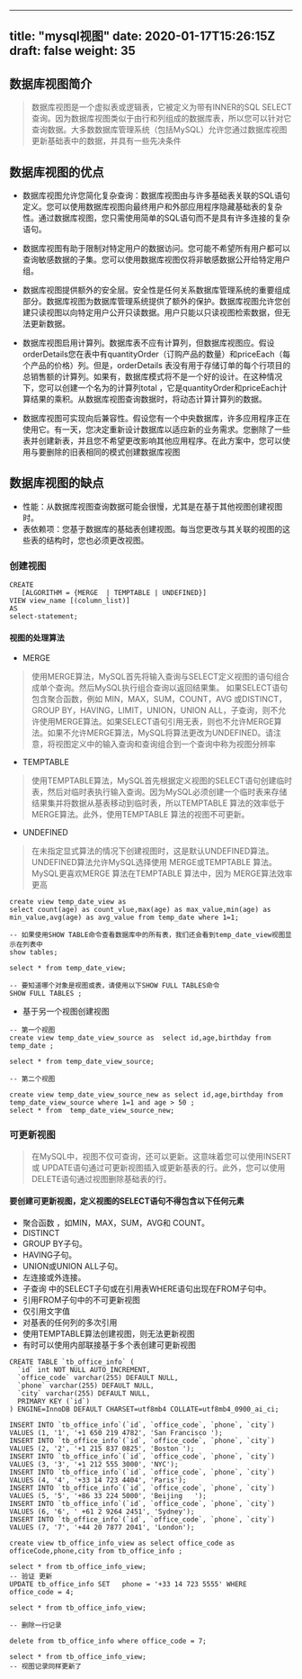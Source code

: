 
---
title: "mysql视图"
date: 2020-01-17T15:26:15Z
draft: false
weight: 35
---

## 数据库视图简介

> 数据库视图是一个虚拟表或逻辑表，它被定义为带有INNER的SQL SELECT查询。因为数据库视图类似于由行和列组成的数据库表，所以您可以针对它查询数据。大多数数据库管理系统（包括MySQL）允许您通过数据库视图更新基础表中的数据，并具有一些先决条件

## 数据库视图的优点

+ 数据库视图允许您简化复杂查询：数据库视图由与许多基础表关联的SQL语句定义。您可以使用数据库视图向最终用户和外部应用程序隐藏基础表的复杂性。通过数据库视图，您只需使用简单的SQL语句而不是具有许多连接的复杂语句。

+ 数据库视图有助于限制对特定用户的数据访问。您可能不希望所有用户都可以查询敏感数据的子集。您可以使用数据库视图仅将非敏感数据公开给特定用户组。

+ 数据库视图提供额外的安全层。安全性是任何关系数据库管理系统的重要组成部分。数据库视图为数据库管理系统提供了额外的保护。数据库视图允许您创建只读视图以向特定用户公开只读数据。用户只能以只读视图检索数据，但无法更新数据。

+ 数据库视图启用计算列。数据库表不应有计算列，但数据库视图应。假设orderDetails您在表中有quantityOrder（订购产品的数量）和priceEach（每个产品的价格）列。但是，orderDetails  表没有用于存储订单的每个行项目的总销售额的计算列。如果有，数据库模式将不是一个好的设计。在这种情况下，您可以创建一个名为的计算列total ，它是quantityOrder和priceEach计算结果的乘积。从数据库视图查询数据时，将动态计算计算列的数据。

+ 数据库视图可实现向后兼容性。假设您有一个中央数据库，许多应用程序正在使用它。有一天，您决定重新设计数据库以适应新的业务需求。您删除了一些表并创建新表，并且您不希望更改影响其他应用程序。在此方案中，您可以使用与要删除的旧表相同的模式创建数据库视图

## 数据库视图的缺点

+ 性能：从数据库视图查询数据可能会很慢，尤其是在基于其他视图创建视图时。
+ 表依赖项：您基于数据库的基础表创建视图。每当您更改与其关联的视图的这些表的结构时，您也必须更改视图。

### 创建视图

```mysql
CREATE 
   [ALGORITHM = {MERGE  | TEMPTABLE | UNDEFINED}]
VIEW view_name [(column_list)]
AS
select-statement; 
```

#### 视图的处理算法

+ MERGE

> 使用MERGE算法，MySQL首先将输入查询与SELECT定义视图的语句组合成单个查询。然后MySQL执行组合查询以返回结果集。 如果SELECT语句包含聚合函数，例如  MIN，MAX，SUM，COUNT，AVG 或DISTINCT，GROUP BY，HAVING，LIMIT，UNION，UNION ALL，子查询，则不允许使用MERGE算法。如果SELECT语句引用无表，则也不允许MERGE算法。如果不允许MERGE算法，MySQL将算法更改为UNDEFINED。请注意，将视图定义中的输入查询和查询组合到一个查询中称为视图分辨率

+ TEMPTABLE

> 使用TEMPTABLE算法，MySQL首先根据定义视图的SELECT语句创建临时表，然后对临时表执行输入查询。因为MySQL必须创建一个临时表来存储结果集并将数据从基表移动到临时表，所以TEMPTABLE  算法的效率低于MERGE算法。此外，使用TEMPTABLE  算法的视图不可更新。

+ UNDEFINED

> 在未指定显式算法的情况下创建视图时，这是默认UNDEFINED算法。UNDEFINED算法允许MySQL选择使用  MERGE或TEMPTABLE  算法。MySQL更喜欢MERGE  算法在TEMPTABLE 算法中，因为  MERGE算法效率更高

```mysql
create view temp_date_view as 
select count(age) as count_vlue,max(age) as max_value,min(age) as min_value,avg(age) as avg_value from temp_date where 1=1;

-- 如果使用SHOW TABLE命令查看数据库中的所有表，我们还会看到temp_date_view视图显示在列表中
show tables;

select * from temp_date_view;

-- 要知道哪个对象是视图或表，请使用以下SHOW FULL TABLES命令
SHOW FULL TABLES ;
```

+ 基于另一个视图创建视图

```mysql
-- 第一个视图
create view temp_date_view_source as  select id,age,birthday from temp_date ;

select * from temp_date_view_source;

-- 第二个视图

create view temp_date_view_source_new as select id,age,birthday from temp_date_view_source where 1=1 and age > 50 ;
select * from  temp_date_view_source_new;

```


### 可更新视图

> 在MySQL中，视图不仅可查询，还可以更新。这意味着您可以使用INSERT或  UPDATE语句通过可更新视图插入或更新基表的行。此外，您可以使用DELETE语句通过视图删除基础表的行。

#### 要创建可更新视图，定义视图的SELECT语句不得包含以下任何元素

+ 聚合函数  ，如MIN，MAX，SUM，AVG和  COUNT。
+ DISTINCT
+ GROUP BY子句。
+ HAVING子句。
+ UNION或UNION ALL子句。
+ 左连接或外连接。
+ 子查询 中的SELECT子句或在引用表WHERE语句出现在FROM子句中。
+ 引用FROM子句中的不可更新视图
+ 仅引用文字值
+ 对基表的任何列的多次引用
+ 使用TEMPTABLE算法创建视图，则无法更新视图
+ 有时可以使用内部联接基于多个表创建可更新视图

```mysql
CREATE TABLE `tb_office_info` (
  `id` int NOT NULL AUTO_INCREMENT,
  `office_code` varchar(255) DEFAULT NULL,
  `phone` varchar(255) DEFAULT NULL,
  `city` varchar(255) DEFAULT NULL,
  PRIMARY KEY (`id`)
) ENGINE=InnoDB DEFAULT CHARSET=utf8mb4 COLLATE=utf8mb4_0900_ai_ci;

INSERT INTO `tb_office_info`(`id`, `office_code`, `phone`, `city`) VALUES (1, '1', '+1 650 219 4782', 'San Francisco ');
INSERT INTO `tb_office_info`(`id`, `office_code`, `phone`, `city`) VALUES (2, '2', '+1 215 837 0825', 'Boston ');
INSERT INTO `tb_office_info`(`id`, `office_code`, `phone`, `city`) VALUES (3, '3', '+1 212 555 3000', 'NYC');
INSERT INTO `tb_office_info`(`id`, `office_code`, `phone`, `city`) VALUES (4, '4', '+33 14 723 4404', 'Paris');
INSERT INTO `tb_office_info`(`id`, `office_code`, `phone`, `city`) VALUES (5, '5', '+86 33 224 5000', 'Beijing   ');
INSERT INTO `tb_office_info`(`id`, `office_code`, `phone`, `city`) VALUES (6, '6', ' +61 2 9264 2451', 'Sydney');
INSERT INTO `tb_office_info`(`id`, `office_code`, `phone`, `city`) VALUES (7, '7', '+44 20 7877 2041', 'London');

create view tb_office_info_view as select office_code as officeCode,phone,city from tb_office_info ;

select * from tb_office_info_view;
-- 验证 更新
UPDATE tb_office_info SET   phone = '+33 14 723 5555' WHERE office_code = 4;

select * from tb_office_info_view;

-- 删除一行记录

delete from tb_office_info where office_code = 7;

select * from tb_office_info_view;
-- 视图记录同样更新了

```